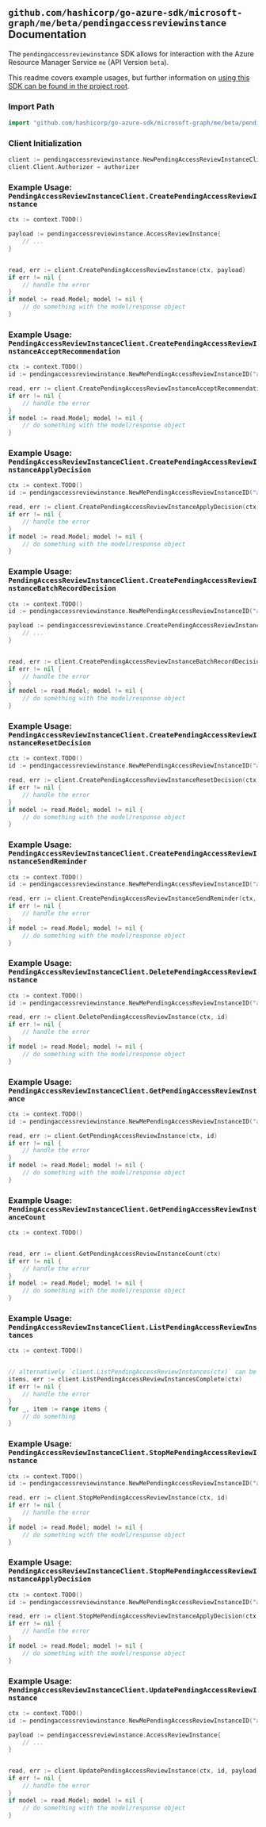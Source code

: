 
## `github.com/hashicorp/go-azure-sdk/microsoft-graph/me/beta/pendingaccessreviewinstance` Documentation

The `pendingaccessreviewinstance` SDK allows for interaction with the Azure Resource Manager Service `me` (API Version `beta`).

This readme covers example usages, but further information on [using this SDK can be found in the project root](https://github.com/hashicorp/go-azure-sdk/tree/main/docs).

### Import Path

```go
import "github.com/hashicorp/go-azure-sdk/microsoft-graph/me/beta/pendingaccessreviewinstance"
```


### Client Initialization

```go
client := pendingaccessreviewinstance.NewPendingAccessReviewInstanceClientWithBaseURI("https://management.azure.com")
client.Client.Authorizer = authorizer
```


### Example Usage: `PendingAccessReviewInstanceClient.CreatePendingAccessReviewInstance`

```go
ctx := context.TODO()

payload := pendingaccessreviewinstance.AccessReviewInstance{
	// ...
}


read, err := client.CreatePendingAccessReviewInstance(ctx, payload)
if err != nil {
	// handle the error
}
if model := read.Model; model != nil {
	// do something with the model/response object
}
```


### Example Usage: `PendingAccessReviewInstanceClient.CreatePendingAccessReviewInstanceAcceptRecommendation`

```go
ctx := context.TODO()
id := pendingaccessreviewinstance.NewMePendingAccessReviewInstanceID("accessReviewInstanceIdValue")

read, err := client.CreatePendingAccessReviewInstanceAcceptRecommendation(ctx, id)
if err != nil {
	// handle the error
}
if model := read.Model; model != nil {
	// do something with the model/response object
}
```


### Example Usage: `PendingAccessReviewInstanceClient.CreatePendingAccessReviewInstanceApplyDecision`

```go
ctx := context.TODO()
id := pendingaccessreviewinstance.NewMePendingAccessReviewInstanceID("accessReviewInstanceIdValue")

read, err := client.CreatePendingAccessReviewInstanceApplyDecision(ctx, id)
if err != nil {
	// handle the error
}
if model := read.Model; model != nil {
	// do something with the model/response object
}
```


### Example Usage: `PendingAccessReviewInstanceClient.CreatePendingAccessReviewInstanceBatchRecordDecision`

```go
ctx := context.TODO()
id := pendingaccessreviewinstance.NewMePendingAccessReviewInstanceID("accessReviewInstanceIdValue")

payload := pendingaccessreviewinstance.CreatePendingAccessReviewInstanceBatchRecordDecisionRequest{
	// ...
}


read, err := client.CreatePendingAccessReviewInstanceBatchRecordDecision(ctx, id, payload)
if err != nil {
	// handle the error
}
if model := read.Model; model != nil {
	// do something with the model/response object
}
```


### Example Usage: `PendingAccessReviewInstanceClient.CreatePendingAccessReviewInstanceResetDecision`

```go
ctx := context.TODO()
id := pendingaccessreviewinstance.NewMePendingAccessReviewInstanceID("accessReviewInstanceIdValue")

read, err := client.CreatePendingAccessReviewInstanceResetDecision(ctx, id)
if err != nil {
	// handle the error
}
if model := read.Model; model != nil {
	// do something with the model/response object
}
```


### Example Usage: `PendingAccessReviewInstanceClient.CreatePendingAccessReviewInstanceSendReminder`

```go
ctx := context.TODO()
id := pendingaccessreviewinstance.NewMePendingAccessReviewInstanceID("accessReviewInstanceIdValue")

read, err := client.CreatePendingAccessReviewInstanceSendReminder(ctx, id)
if err != nil {
	// handle the error
}
if model := read.Model; model != nil {
	// do something with the model/response object
}
```


### Example Usage: `PendingAccessReviewInstanceClient.DeletePendingAccessReviewInstance`

```go
ctx := context.TODO()
id := pendingaccessreviewinstance.NewMePendingAccessReviewInstanceID("accessReviewInstanceIdValue")

read, err := client.DeletePendingAccessReviewInstance(ctx, id)
if err != nil {
	// handle the error
}
if model := read.Model; model != nil {
	// do something with the model/response object
}
```


### Example Usage: `PendingAccessReviewInstanceClient.GetPendingAccessReviewInstance`

```go
ctx := context.TODO()
id := pendingaccessreviewinstance.NewMePendingAccessReviewInstanceID("accessReviewInstanceIdValue")

read, err := client.GetPendingAccessReviewInstance(ctx, id)
if err != nil {
	// handle the error
}
if model := read.Model; model != nil {
	// do something with the model/response object
}
```


### Example Usage: `PendingAccessReviewInstanceClient.GetPendingAccessReviewInstanceCount`

```go
ctx := context.TODO()


read, err := client.GetPendingAccessReviewInstanceCount(ctx)
if err != nil {
	// handle the error
}
if model := read.Model; model != nil {
	// do something with the model/response object
}
```


### Example Usage: `PendingAccessReviewInstanceClient.ListPendingAccessReviewInstances`

```go
ctx := context.TODO()


// alternatively `client.ListPendingAccessReviewInstances(ctx)` can be used to do batched pagination
items, err := client.ListPendingAccessReviewInstancesComplete(ctx)
if err != nil {
	// handle the error
}
for _, item := range items {
	// do something
}
```


### Example Usage: `PendingAccessReviewInstanceClient.StopMePendingAccessReviewInstance`

```go
ctx := context.TODO()
id := pendingaccessreviewinstance.NewMePendingAccessReviewInstanceID("accessReviewInstanceIdValue")

read, err := client.StopMePendingAccessReviewInstance(ctx, id)
if err != nil {
	// handle the error
}
if model := read.Model; model != nil {
	// do something with the model/response object
}
```


### Example Usage: `PendingAccessReviewInstanceClient.StopMePendingAccessReviewInstanceApplyDecision`

```go
ctx := context.TODO()
id := pendingaccessreviewinstance.NewMePendingAccessReviewInstanceID("accessReviewInstanceIdValue")

read, err := client.StopMePendingAccessReviewInstanceApplyDecision(ctx, id)
if err != nil {
	// handle the error
}
if model := read.Model; model != nil {
	// do something with the model/response object
}
```


### Example Usage: `PendingAccessReviewInstanceClient.UpdatePendingAccessReviewInstance`

```go
ctx := context.TODO()
id := pendingaccessreviewinstance.NewMePendingAccessReviewInstanceID("accessReviewInstanceIdValue")

payload := pendingaccessreviewinstance.AccessReviewInstance{
	// ...
}


read, err := client.UpdatePendingAccessReviewInstance(ctx, id, payload)
if err != nil {
	// handle the error
}
if model := read.Model; model != nil {
	// do something with the model/response object
}
```
